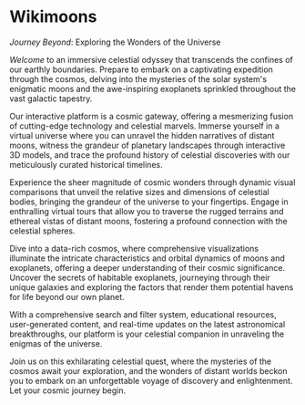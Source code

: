 # Wikimoons

*Journey Beyond*:  Exploring the Wonders of the Universe

*Welcome* to an immersive celestial odyssey that transcends the confines of our earthly boundaries. Prepare to embark on a captivating expedition through the cosmos, delving into the mysteries of the solar system's enigmatic moons and the awe-inspiring exoplanets sprinkled throughout the vast galactic tapestry.

Our interactive platform is a cosmic gateway, offering a mesmerizing fusion of cutting-edge technology and celestial marvels. Immerse yourself in a virtual universe where you can unravel the hidden narratives of distant moons, witness the grandeur of planetary landscapes through interactive 3D models, and trace the profound history of celestial discoveries with our meticulously curated historical timelines.

Experience the sheer magnitude of cosmic wonders through dynamic visual comparisons that unveil the relative sizes and dimensions of celestial bodies, bringing the grandeur of the universe to your fingertips. Engage in enthralling virtual tours that allow you to traverse the rugged terrains and ethereal vistas of distant moons, fostering a profound connection with the celestial spheres.

Dive into a data-rich cosmos, where comprehensive visualizations illuminate the intricate characteristics and orbital dynamics of moons and exoplanets, offering a deeper understanding of their cosmic significance. Uncover the secrets of habitable exoplanets, journeying through their unique galaxies and exploring the factors that render them potential havens for life beyond our own planet.

With a comprehensive search and filter system, educational resources, user-generated content, and real-time updates on the latest astronomical breakthroughs, our platform is your celestial companion in unraveling the enigmas of the universe.

Join us on this exhilarating celestial quest, where the mysteries of the cosmos await your exploration, and the wonders of distant worlds beckon you to embark on an unforgettable voyage of discovery and enlightenment. Let your cosmic journey begin.
